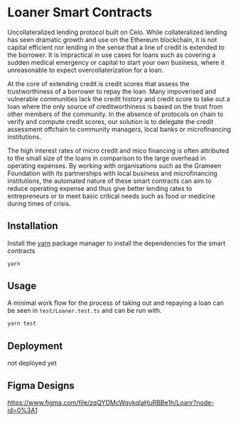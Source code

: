 # Loaner Smart Contracts

Uncollateralized lending protocol built on Celo. While collateralized lending has seen dramatic growth and use on the Ethereum blockchain, it is not capital efficient nor lending in the sense that a line of credit is extended to the borrower. It is impractical in use cases for loans such as covering a sudden medical emergency or capital to start your own business, where it unreasonable to expect overcollaterization for a loan.

At the core of extending credit is credit scores that assess the trustworthiness of a borrower to repay the loan. Many impoverised and vulnerable communities lack the credit history and credit score to take out a loan where the only source of creditworthiness is based on the trust from other members of the community. In the absence of protocols on chain to verify and compute credit scores, our solution is to delegate the credit assessment offchain to community managers, local banks or microfinancing institutions.

The high interest rates of micro credit and mico financing is often attributed to the small size of the loans in comparison to the large overhead in operating expenses. By working with organisations such as the Grameen Foundation with its partnerships with local business and microfinancing institutions, the automated nature of these smart contracts can aim to reduce operating expense and thus give better lending rates to entrepreneurs or to meet basic critical needs such as food or medicine during times of crisis.

## Installation

Install the [yarn](https://yarnpkg.com/) package manager to install the dependencies for the smart contracts

```bash
yarn
```

## Usage

A minimal work flow for the process of taking out and repaying a loan can be seen in `test/Loaner.test.ts` and can be run with.

```bash
yarn test
```

## Deployment

not deployed yet

## Figma Designs

https://www.figma.com/file/zqQYDMcWqvkqlaHuRBBe1h/Loanr?node-id=0%3A1
